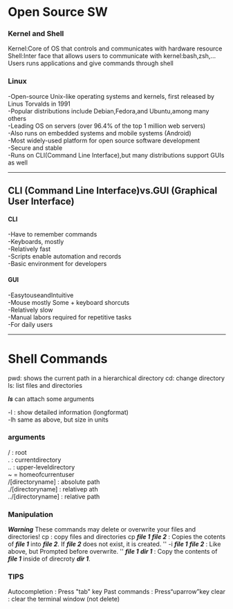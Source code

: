 # Open Source SW

### Kernel and Shell

Kernel:Core of OS that controls and communicates with hardware resource
Shell:Inter face that allows users to communicate with kernel:bash,zsh,…  Users runs applications and give commands through shell

### Linux

-Open-source Unix-like operating systems and kernels, first released by Linus Torvalds in 1991  
-Popular distributions include Debian,Fedora,and Ubuntu,among many others  
-Leading OS on servers (over 96.4% of the top 1 million web servers)  
-Also runs on embedded systems and mobile systems (Android)  
-Most widely-used platform for open source software development  
-Secure and stable  
-Runs on CLI(Command Line Interface),but many distributions support GUIs as well

---
## CLI (Command Line Interface)vs.GUI (Graphical User Interface)
#### CLI

-Have to remember commands  
-Keyboards, mostly  
-Relatively fast  
-Scripts enable automation and records  
-Basic environment for developers

#### GUI

-EasytouseandIntuitive  
-Mouse mostly Some + keyboard shorcuts  
-Relatively slow  
-Manual labors required for repetitive tasks  
-For daily users

---

# Shell Commands

pwd: shows the current path in a hierarchical directory
cd: change directory  
ls: list files and directories

  ***ls*** can attach some arguments 
   
  -l : show detailed information (longformat)  
  -lh same as above, but size in units

 ### arguments
  
  / : root  
  . : currentdirectory  
  .. : upper-leveldirectory  
  ~ = homeofcurrentuser  
  /[directoryname] : absolute path  
  ./[directoryname] : relativep ath  
  ../[directoryname] : relative path

### Manipulation
 ***Warning*** These commands may delete or overwrite your files and directories! 
 cp : copy files and directories
  cp ***file 1*** ***file 2*** : Copies the cotents of ***file 1*** into ***file 2***. If ***file 2*** does not exist, it is created. 
  '' -i ***file 1*** ***file 2*** : Like above, but Prompted before overwrite. 
  '' ***file 1*** ***dir 1*** : Copy the contents of ***file 1*** inside of direcroty ***dir 1***.
   

 ### TIPS

 Autocompletion : Press "tab" key 
 Past commands : Press“uparrow”key
 clear : clear the terminal window (not delete)
